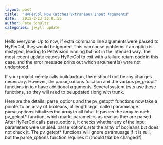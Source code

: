 ```yaml
---
layout: post
title:  "HyPerCol Now Catches Extraneous Input Arguments"
date:   2015-2-23 23:01:55
author: Pete Schultz
categories: jekyll update
---
```


Hello everyone.  Up to now, if extra command line arguments were passed to HyPerCol, they would be ignored.  This can cause problems if an option is mistyped, leading to PetaVision running but not in the intended way.  The most recent update causes HyPerCol to exit with a failure return code in this case, and the error message prints out which argument(s) were not understood.

If your project merely calls buildandrun, there should not be any changes necessary.  However, the parse\_options function and the various pv\_getopt\* functions in io.c have additional arguments.  Several system tests use these functions, so they will need to be updated along with trunk.

Here are the details:
parse\_options and the pv\_getopt\* functions now take a pointer to an array of booleans, of length argc, called paramusage.  parse\_options initializes the array to all false. It passes the array to each pv\_getopt\* function, which marks parameters as read as they are parsed.  After HyPerCol calls parse\_options, it checks whether any of the input parameters were unused.  parse\_options sets the array of booleans but does not check it.  The pv\_getopt\* functions will ignore paramusage if it is null, but the parse\_options function requires it (should that be changed?)

